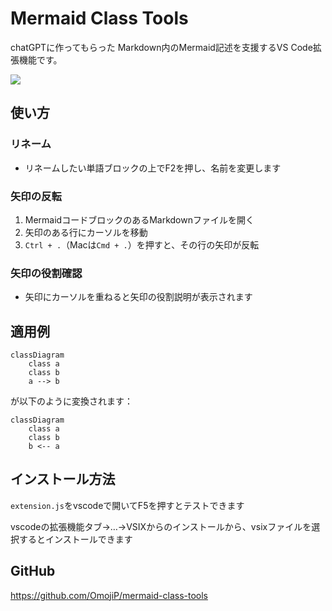 # Mermaid Class Tools

chatGPTに作ってもらった
Markdown内のMermaid記述を支援するVS Code拡張機能です。

![](https://raw.githubusercontent.com/OmojiP/mermaid-class-tools/main/img/use.gif)

## 使い方

### リネーム

- リネームしたい単語ブロックの上でF2を押し、名前を変更します

### 矢印の反転

1. MermaidコードブロックのあるMarkdownファイルを開く
2. 矢印のある行にカーソルを移動
3. `Ctrl + .`（Macは`Cmd + .`）を押すと、その行の矢印が反転

### 矢印の役割確認

- 矢印にカーソルを重ねると矢印の役割説明が表示されます

## 適用例

```mermaid
classDiagram
    class a
    class b
    a --> b
```
が以下のように変換されます：

```mermaid
classDiagram
    class a
    class b
    b <-- a
```

## インストール方法

`extension.js`をvscodeで開いてF5を押すとテストできます

vscodeの拡張機能タブ→…→VSIXからのインストールから、vsixファイルを選択するとインストールできます


## GitHub

https://github.com/OmojiP/mermaid-class-tools